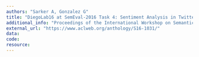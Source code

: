 ```yaml
---
authors: "Sarker A, Gonzalez G"
title: "DiegoLab16 at SemEval-2016 Task 4: Sentiment Analysis in Twitter using Centroids, Clusters, and Sentiment Lexicons."
additional_info: "Proceedings of the International Workshop on Semantic Evaluation (SemEval-2016). 2016; 214-219. San Diego, CA, USA. DOI: 10.18653/v1/S16-1031."
external_url: "https://www.aclweb.org/anthology/S16-1031/"
data: 
code: 
resource:
---
```

